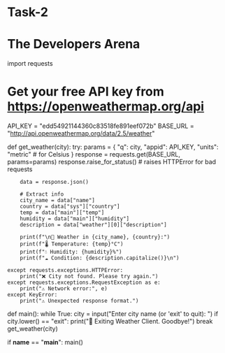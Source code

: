 # Task-2
# The Developers Arena

import requests

# Get your free API key from https://openweathermap.org/api
API_KEY = "edd54921144360c83518fe891eef072b"
BASE_URL = "http://api.openweathermap.org/data/2.5/weather"

def get_weather(city):
    try:
        params = {
            "q": city,
            "appid": API_KEY,
            "units": "metric"  # for Celsius
        }
        response = requests.get(BASE_URL, params=params)
        response.raise_for_status()  # raises HTTPError for bad requests

        data = response.json()

        # Extract info
        city_name = data["name"]
        country = data["sys"]["country"]
        temp = data["main"]["temp"]
        humidity = data["main"]["humidity"]
        description = data["weather"][0]["description"]

        print(f"\n📍 Weather in {city_name}, {country}:")
        print(f"🌡️ Temperature: {temp}°C")
        print(f"💧 Humidity: {humidity}%")
        print(f"☁️ Condition: {description.capitalize()}\n")

    except requests.exceptions.HTTPError:
        print("❌ City not found. Please try again.")
    except requests.exceptions.RequestException as e:
        print("⚠️ Network error:", e)
    except KeyError:
        print("⚠️ Unexpected response format.")

def main():
    while True:
        city = input("Enter city name (or 'exit' to quit): ")
        if city.lower() == "exit":
            print("👋 Exiting Weather Client. Goodbye!")
            break
        get_weather(city)

if __name__ == "__main__":
    main()
